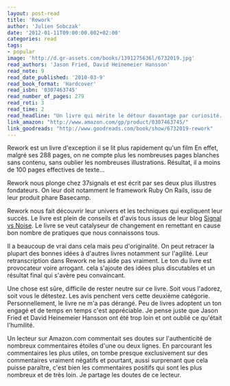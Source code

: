 ```yaml
---
layout: post-read
title: 'Rework'
author: 'Julien Sobczak'
date: '2012-01-11T09:00:00.002+02:00'
categories: read
tags:
- popular
image: 'http://d.gr-assets.com/books/1391275636l/6732019.jpg'
read_authors: 'Jason Fried, David Heinemeier Hansson'
read_note: 9
read_date_published: '2010-03-9'
read_book_format: 'Hardcover'
read_isbn: '0307463745'
read_number_of_pages: 279
read_roti: 3
read_time: 2
read_headline: "Un livre qui mérite le détour davantage par curiosité. Deux petites heures de lecture suffisent découvrir l'opinion très engagée de deux grands noms. L'argumentation du livre est presque inexistante croire que les auteurs ne cherchent pas convaincre mais juste provoquer ou faire réfléchir. L'innovation propulsé 37signals sur le devant de la scène. Rework en jouant la carte de l'innovation peut-être connu un succès commercial mais la qualité, elle, n'est définitivement pas présente."
link_amazon: "http://www.amazon.com/gp/product/0307463745/"
link_goodreads: "http://www.goodreads.com/book/show/6732019-rework"
---
```



Rework est un livre d'exception il se lit plus rapidement qu'un film En effet, malgré ses 288 pages, on ne compte plus les nombreuses pages blanches sans contenu, sans oublier les nombreuses illustrations. Résultat, il a moins de 100 pages effectives de texte...

Rework nous plonge chez 37signals et est écrit par ses deux plus illustres fondateurs. On leur doit notamment le framework Ruby On Rails, issu de leur produit phare Basecamp.

Rework nous fait découvrir leur univers et les techniques qui expliquent leur succès. Le livre est plein de conseils et d'avis tous issus de leur blog [Signal vs Noise](https://signalvnoise.com/). Le livre se veut catalyseur de changement en remettant en cause bon nombre de pratiques que nous connaissons tous.

Il a beaucoup de vrai dans cela mais peu d'originalité. On peut retracer la plupart des bonnes idées à d'autres livres notamment sur l'agilité. Leur retranscription dans Rework ne les aide pas vraiment. Le ton du livre est provocateur voire arrogant. cela s'ajoute des idées plus discutables et un résultat final qui s'avère peu convaincant.

Une chose est sûre, difficile de rester neutre sur ce livre. Soit vous l'adorez, soit vous le détestez. Les avis penchent vers cette deuxième catégorie. Personnellement, le livre ne m'a pas dérangé. Peu de livres adoptent un ton engagé et de temps en temps c'est appréciable. Je pense juste que Jason Fried et David Heinemeier Hansson ont été trop loin et ont oublié ce qu'était l'humilité.

Un lecteur sur Amazon.com commentait ses doutes sur l'authenticité de nombreux commentaires étoiles d'une ou deux lignes. En parcourant les commentaires les plus utiles, on tombe presque exclusivement sur des commentaires vraiment négatifs et pourtant, aussi surprenant que cela puisse paraître, c'est bien les commentaires positifs qui sont les plus nombreux et de très loin. Je partage les doutes de ce lecteur.


